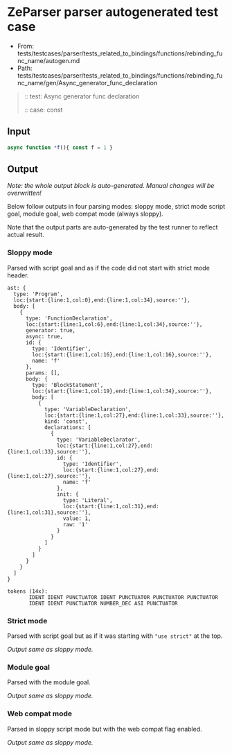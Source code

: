 # ZeParser parser autogenerated test case

- From: tests/testcases/parser/tests_related_to_bindings/functions/rebinding_func_name/autogen.md
- Path: tests/testcases/parser/tests_related_to_bindings/functions/rebinding_func_name/gen/Async_generator_func_declaration

> :: test: Async generator func declaration
>
> :: case: const

## Input


`````js
async function *f(){ const f = 1 }
`````

## Output

_Note: the whole output block is auto-generated. Manual changes will be overwritten!_

Below follow outputs in four parsing modes: sloppy mode, strict mode script goal, module goal, web compat mode (always sloppy).

Note that the output parts are auto-generated by the test runner to reflect actual result.

### Sloppy mode

Parsed with script goal and as if the code did not start with strict mode header.

`````
ast: {
  type: 'Program',
  loc:{start:{line:1,col:0},end:{line:1,col:34},source:''},
  body: [
    {
      type: 'FunctionDeclaration',
      loc:{start:{line:1,col:6},end:{line:1,col:34},source:''},
      generator: true,
      async: true,
      id: {
        type: 'Identifier',
        loc:{start:{line:1,col:16},end:{line:1,col:16},source:''},
        name: 'f'
      },
      params: [],
      body: {
        type: 'BlockStatement',
        loc:{start:{line:1,col:19},end:{line:1,col:34},source:''},
        body: [
          {
            type: 'VariableDeclaration',
            loc:{start:{line:1,col:27},end:{line:1,col:33},source:''},
            kind: 'const',
            declarations: [
              {
                type: 'VariableDeclarator',
                loc:{start:{line:1,col:27},end:{line:1,col:33},source:''},
                id: {
                  type: 'Identifier',
                  loc:{start:{line:1,col:27},end:{line:1,col:27},source:''},
                  name: 'f'
                },
                init: {
                  type: 'Literal',
                  loc:{start:{line:1,col:31},end:{line:1,col:31},source:''},
                  value: 1,
                  raw: '1'
                }
              }
            ]
          }
        ]
      }
    }
  ]
}

tokens (14x):
       IDENT IDENT PUNCTUATOR IDENT PUNCTUATOR PUNCTUATOR PUNCTUATOR
       IDENT IDENT PUNCTUATOR NUMBER_DEC ASI PUNCTUATOR
`````

### Strict mode

Parsed with script goal but as if it was starting with `"use strict"` at the top.

_Output same as sloppy mode._

### Module goal

Parsed with the module goal.

_Output same as sloppy mode._

### Web compat mode

Parsed in sloppy script mode but with the web compat flag enabled.

_Output same as sloppy mode._
